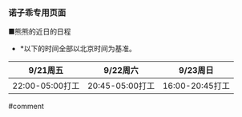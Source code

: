 ### 诺子乖专用页面
■熊熊的近日的日程
- *以下的时间全部以北京时间为基准。

|9/21周五|9/22周六|9/23周日|
----|----|----  
|22:00-05:00打工|20:45-05:00打工|16:00-20:45打工|

#comment

